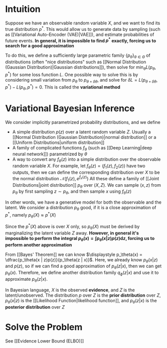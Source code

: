 # Intuition
Suppose we have an observable random variable $X$, and we want to find its true distribution $p^*$. This would allow us to generate data by sampling (such as [[Variational Auto-Encoder (VAE)|VAE]]), and estimate probabilities of future events. **In general, it is impossible to find $p^*$ exactly, forcing us to search for a good approximation**

To do this, we define a sufficiently large parametric family $\left\{ p_\theta \right\}_{\theta\in \Theta}$ of distributions (often "nice distributions" such as [[Normal Distribution (Gaussian Distribution)|Gaussian distributions]]), then solve for $\displaystyle \min_{\theta} L(p_{\theta}, p^*)$ for some loss function $L$. One possible way to solve this is by considering small variation from $p_{\theta}$ to $p_{\theta + \delta \theta}$, and solve for $\delta L = L(p_{\theta + \delta \theta}, p^*) - L(p_\theta,p^*) = 0$. This is called the **variational method**
# Variational Bayesian Inference
We consider implicitly parametrized probability distributions, and we define
- A simple distribution $p(z)$ over a latent random variable $Z$. Usually a [[Normal Distribution (Gaussian Distribution)|normal distribution]] or a [[Uniform Distributions|uniform distribution]]
- A family of complicated functions $f_{\theta}$ (such as [[Deep Learning|deep neural network]]) parametrized by $\theta$
- A way to convert any $f_\theta(z)$ into a simple distribution over the observable random variable $X$. For example, let $f_\theta(z) = (f_1(z), f_2(z))$ have two outputs, then we can define the corresponding distribution over $X$ to be the normal distribution $\mathcal N(f_1(z), e^{f_x(z)})$
All these define a family of [[Joint Distributions|joint distribution]] $p_\theta$ over $(X,Z)$. We can sample $(x, z)$ from $p_\theta$ by first sampling $z \sim p_\theta$, and then sample $x$ using $f_\theta(z)$

In other words, we have a generative model for both the observable and the latent. We consider a distribution $p_\theta$ good, if it is a close approximation of $p^*$, namely $p_\theta(X) \approx p^*(X)$

 Since the $p^*(X)$ above is over $X$ only, so $p_\theta(X)$ must be derived by marginalizing the latent variable $Z$ away. **However, in general it's impossible to perform the integral $\displaystyle p_\theta(x) = \int p_\theta(x|z)p(z)\mathrm{d}z$, forcing us to perform another approximation**

From [[Bayes' Theorem]] we can know $\displaystyle p_\theta(x) = \dfrac{p_\theta(x | z)p(z)}{p_\theta(z | x)}$. Here, we already know $p_\theta(x | z)$ and $p(z)$, so if we can find a good approximation of $p_\theta(z|x)$, then we can get $p_\theta(x)$. Therefore, we define another distribution family $q_\phi(z | x)$ and use it to approximate $p_\theta(z | x)$.

In Bayesian language, $X$ is the observed **evidence**, and $Z$ is the latent/unobserved. The distribution $p$ over $Z$ is the **prior distribution** over $Z$, $p_\theta(x|z)$ is the [[Likelihood Function|likelihood function]], and $p_\theta(z | x)$ is the **posterior distribution** over $Z$

# Solve the Problem
See [[Evidence Lower Bound (ELBO)]]


